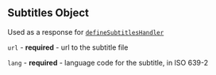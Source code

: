 ## Subtitles Object

Used as a response for [`defineSubtitlesHandler`](../requests/defineSubtitlesHandler.md)

``url`` - **required** - url to the subtitle file

``lang`` - **required** - language code for the subtitle, in ISO 639-2

